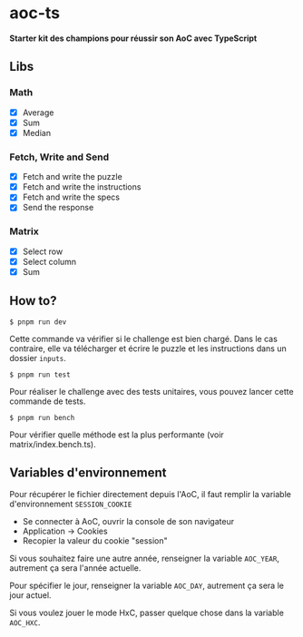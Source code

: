 # aoc-ts

**Starter kit des champions pour réussir son AoC avec TypeScript**

## Libs

### Math

- [x] Average
- [x] Sum
- [x] Median

### Fetch, Write and Send

- [x] Fetch and write the puzzle
- [X] Fetch and write the instructions
- [X] Fetch and write the specs
- [x] Send the response

### Matrix
- [X] Select row
- [X] Select column
- [X] Sum   

## How to?

`$ pnpm run dev`

Cette commande va vérifier si le challenge est bien chargé. Dans le cas contraire, elle va télécharger et écrire le puzzle et les instructions dans un dossier `inputs`.

`$ pnpm run test`

Pour réaliser le challenge avec des tests unitaires, vous pouvez lancer cette commande de tests.

`$ pnpm run bench`

Pour vérifier quelle méthode est la plus performante (voir matrix/index.bench.ts).

## Variables d'environnement

Pour récupérer le fichier directement depuis l'AoC, il faut remplir la variable d'environnement `SESSION_COOKIE`

- Se connecter à AoC, ouvrir la console de son navigateur
- Application -> Cookies
- Recopier la valeur du cookie "session"

Si vous souhaitez faire une autre année, renseigner la variable `AOC_YEAR`, autrement ça sera l'année actuelle.

Pour spécifier le jour, renseigner la variable `AOC_DAY`, autrement ça sera le jour actuel.

Si vous voulez jouer le mode HxC, passer quelque chose dans la variable `AOC_HXC`.
